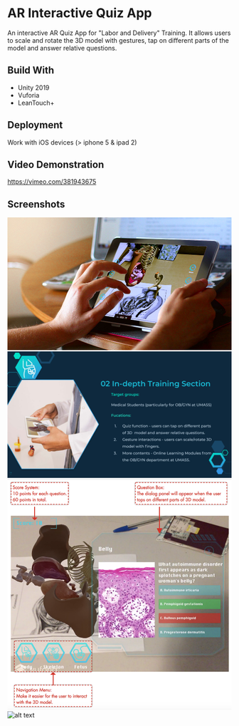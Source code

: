 # AR Interactive Quiz App
An interactive AR Quiz App for "Labor and Delivery" Training. It allows users to scale and rotate the 3D model with gestures, tap on different parts of the model and answer relative questions.
## Build With
* Unity 2019
* Vuforia
* LeanTouch+
## Deployment
Work with iOS devices (> iphone 5 & ipad 2)
## Video Demonstration
https://vimeo.com/381943675
## Screenshots
![alt text](https://github.com/karima931212/ARInteractiveApp/blob/master/screenshots/ce51ab_36f43421e84d4c8bac0ec21f6962ebb0_mv2.jpg?raw=true)
![alt text](https://github.com/karima931212/ARInteractiveApp/blob/master/screenshots/ce51ab_94055cc0f463488cb175526bdd6150f9_mv2.jpg?raw=true)
![alt text](https://github.com/karima931212/ARInteractiveApp/blob/master/screenshots/Screen%20Shot%202020-05-16%20at%201.30.34%20PM.png?raw=true)
![alt text](https://github.com/karima931212/ARInteractiveApp/blob/master/screenshots/ce51ab_36367adc553d4fd5961c980c07815e52_mv2.png?raw=true)
